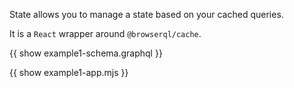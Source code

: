 State allows you to manage a state based on your cached queries.

It is a `React` wrapper around `@browserql/cache`.

{{ show example1-schema.graphql }}

{{ show example1-app.mjs }}
